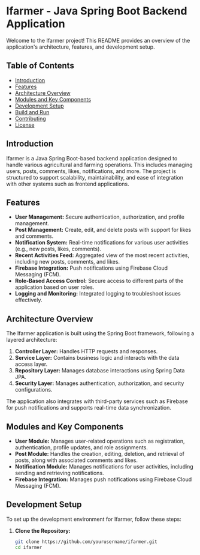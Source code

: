 # Ifarmer - Java Spring Boot Backend Application

Welcome to the Ifarmer project! This README provides an overview of the application's architecture, features, and development setup.

## Table of Contents

- [Introduction](#introduction)
- [Features](#features)
- [Architecture Overview](#architecture-overview)
- [Modules and Key Components](#modules-and-key-components)
- [Development Setup](#development-setup)
- [Build and Run](#build-and-run)
- [Contributing](#contributing)
- [License](#license)

## Introduction

Ifarmer is a Java Spring Boot-based backend application designed to handle various agricultural and farming operations. This includes managing users, posts, comments, likes, notifications, and more. The project is structured to support scalability, maintainability, and ease of integration with other systems such as frontend applications.

## Features

- **User Management:** Secure authentication, authorization, and profile management.
- **Post Management:** Create, edit, and delete posts with support for likes and comments.
- **Notification System:** Real-time notifications for various user activities (e.g., new posts, likes, comments).
- **Recent Activities Feed:** Aggregated view of the most recent activities, including new posts, comments, and likes.
- **Firebase Integration:** Push notifications using Firebase Cloud Messaging (FCM).
- **Role-Based Access Control:** Secure access to different parts of the application based on user roles.
- **Logging and Monitoring:** Integrated logging to troubleshoot issues effectively.

## Architecture Overview

The Ifarmer application is built using the Spring Boot framework, following a layered architecture:

1. **Controller Layer:** Handles HTTP requests and responses.
2. **Service Layer:** Contains business logic and interacts with the data access layer.
3. **Repository Layer:** Manages database interactions using Spring Data JPA.
4. **Security Layer:** Manages authentication, authorization, and security configurations.

The application also integrates with third-party services such as Firebase for push notifications and supports real-time data synchronization.

## Modules and Key Components

- **User Module:** Manages user-related operations such as registration, authentication, profile updates, and role assignments.
- **Post Module:** Handles the creation, editing, deletion, and retrieval of posts, along with associated comments and likes.
- **Notification Module:** Manages notifications for user activities, including sending and retrieving notifications.
- **Firebase Integration:** Manages push notifications using Firebase Cloud Messaging (FCM).

## Development Setup

To set up the development environment for Ifarmer, follow these steps:

1. **Clone the Repository:**

   ```bash
   git clone https://github.com/yourusername/ifarmer.git
   cd ifarmer
